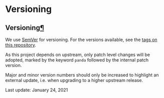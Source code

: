 # Versioning

## Versioning[¶](versioning.md#versioning) <a id="versioning"></a>

We use [SemVer](http://semver.org/) for versioning. For the versions available, see the [tags on this repository](https://github.com/pandainfo/panda/tags).

As this project depends on upstream, only patch level changes will be adopted, marked by the keyword `panda` followed by the internal patch version.

Major and minor version numbers should only be increased to highlight an external update, i.e. when upgrading to a higher upstream release.

 Last update: January 24, 2021

